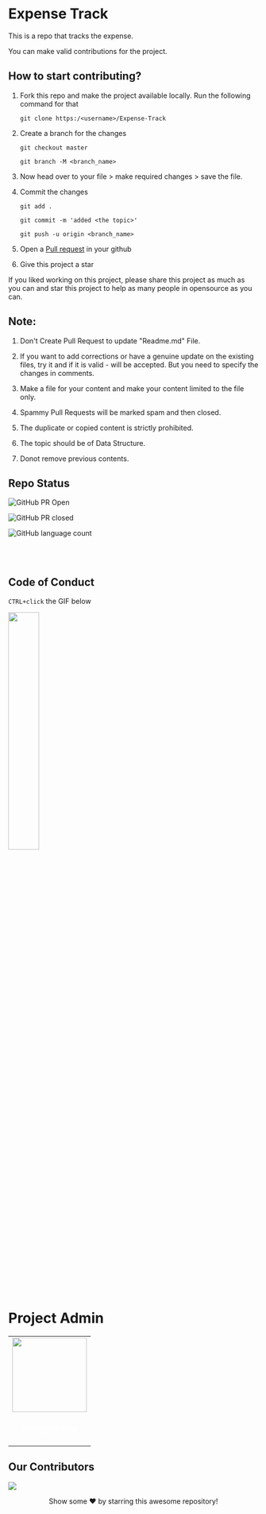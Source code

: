 # Expense Track

This is a repo that tracks the expense. 

You can make valid contributions for the project. 

## How to start contributing?

1. Fork this repo and make the project available locally. Run the following command for that

    `git clone https:/<username>/Expense-Track`

2. Create a branch for the changes

    `git checkout master`

    `git branch -M <branch_name>`

3. Now head over to your file > make required changes > save the file.

4. Commit the changes

    `git add .`

    `git commit -m 'added <the topic>'`

    `git push -u origin <branch_name>`

5. Open a [Pull request](https://medium.com/@pragyasapkota/how-to-create-a-pull-request-in-github-a-small-guide-to-beginners-in-hacktober-2022-f4f5ff214542) in your github

6. Give this project a star

If you liked working on this project, please share this project as much as you can and star this project to help as many people in opensource as you can.

## Note:

1. Don't Create Pull Request to update "Readme.md" File.

2. If you want to add corrections or have a genuine update on the existing files, try it and if it is valid - will be accepted. But you need to specify the changes in comments.

3. Make a file for your content and make your content limited to the file only.

4. Spammy Pull Requests will be marked spam and then closed.

5. The duplicate or copied content is strictly prohibited.

6. The topic should be of Data Structure.

7. Donot remove previous contents.

## Repo Status 

![GitHub PR Open](https://img.shields.io/github/issues-pr/StrangerGame/Expense-Track?style=for-the-badge&color=aqua)

![GitHub PR closed](https://img.shields.io/github/issues-pr-closed-raw/StrangerGame/Expense-Track?style=for-the-badge&color=blue)

![GitHub language count](https://img.shields.io/github/languages/count/StrangerGame/Expense-Track?style=for-the-badge&color=brightgreen)

<br><br>

## Code of Conduct

`CTRL+click` the GIF below

<p><a href="https://github.com/StrangerGame/Expense-Track/blob/main/CODE_OF_CONDUCT.md"><img width=35% src="https://media.giphy.com/media/qHRwTyhWIj4UU/200w_d.gif"></a></p>

<h1> Project Admin </h1>

<table>
<tr>
<td align="center"><a href="https://github.com/StrangerGame"><img src="https://avatars.githubusercontent.com/u/116949154?v=4" width=150px height=150px /></a></br> <h4 style="color:White;">StrangerGame</h4>
</tr>
</table>

## Our Contributors

<a href="https://github.com/StrangerGame/Expense-Track/graphs/contributors">
  <img src="https://contrib.rocks/image?repo=StrangerGame/Expense-Track" />
</a>

<br>

<div align="center">

Show some ❤️ by starring this awesome repository!

</div>